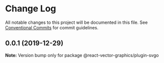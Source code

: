 # Change Log

All notable changes to this project will be documented in this file.
See [Conventional Commits](https://conventionalcommits.org) for commit guidelines.

## 0.0.1 (2019-12-29)

**Note:** Version bump only for package @react-vector-graphics/plugin-svgo
